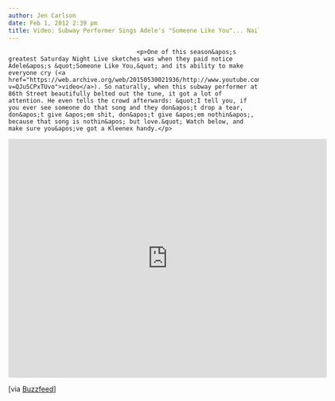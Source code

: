 ```yaml
---
author: Jen Carlson
date: Feb 1, 2012 2:39 pm
title: Video: Subway Performer Sings Adele's "Someone Like You"... Nails It
---
```


	
										<p>One of this season&apos;s greatest Saturday Night Live sketches was when they paid notice Adele&apos;s &quot;Someone Like You,&quot; and its ability to make everyone cry (<a href="https://web.archive.org/web/20150530021936/http://www.youtube.com/watch?v=QJuSCPxTUvo">video</a>). So naturally, when this subway performer at 86th Street beautifully belted out the tune, it got a lot of attention. He even tells the crowd afterwards: &quot;I tell you, if you ever see someone do that song and they don&apos;t drop a tear, don&apos;t give &apos;em shit, don&apos;t give &apos;em nothin&apos;, because that song is nothin&apos; but love.&quot; Watch below, and make sure you&apos;ve got a Kleenex handy.</p>

<p><iframe width="640" height="480" src="https://web.archive.org/web/20150530021936if_/http://www.youtube.com/embed/iZ9mV8ZSDW4" frameborder="0" allowfullscreen></iframe></p>

<p>[via <a href="https://web.archive.org/web/20150530021936/http://www.buzzfeed.com/jpmoore/subway-performer-sings-an-insanely-moving-someone">Buzzfeed</a>]</p>					
										
									
				
